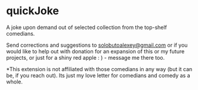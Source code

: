 # quickJoke
A joke upon demand out of selected collection from the top-shelf comedians.

Send corrections and suggestions to solobutoalexey@gmail.com or if you would like to help out with donation for an expansion of this or my future projects, or just for a shiny red apple : ) - message me there too.


*This extension is not affiliated with those comedians in any way (but it can be, if you reach out). Its just my love letter for comedians and comedy as a whole.
